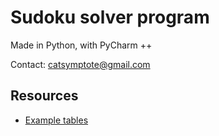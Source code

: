 # Sudoku solver program
Made in Python, with PyCharm ++

Contact: catsymptote@gmail.com

## Resources
* [Example tables](https://github.com/dimitri/sudoku/blob/master/sudoku.txt)

